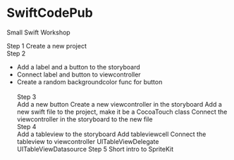 # SwiftCodePub
Small Swift Workshop


Step 1
Create a new project
<br>
Step 2
<br>
<ul>
<li>		Add a label and a button to the storyboard
</li><li>		Connect label and button to viewcontroller
</li><li>		Create a random backgroundcolor func for button
</li>
<br>
Step 3
<br>
		Add a new button
		Create a new viewcontroller in the storyboard
		Add a new swift file to the project, make it be a CocoaTouch class
		Connect the viewcontroller in the storyboard to the new file
<br>
Step 4
<br>
		Add a tableview to the storyboard
		Add tableviewcell
		Connect the tableview to viewcontroller
		UITableViewDelegate UITableViewDatasource
Step 5
		Short intro to SpriteKit

